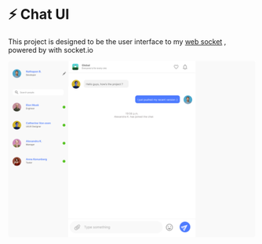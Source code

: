# ⚡ Chat UI
This project is designed to be the user interface to my [web socket](https://github.com/hellonathapon/web-socket) , powered by with socket.io 



![project design](/public/design.png)